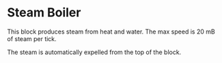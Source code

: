 # Steam Boiler

This block produces steam from heat and water.
The max speed is 20 mB of steam per tick.

The steam is automatically expelled from the top of the block.